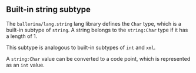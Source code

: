 ## Built-in string subtype

The `ballerina/lang.string` lang library defines the `Char` type, which is a built-in subtype of `string`. A string belongs to the `string:Char` type if it has a length of 1.

This subtype is analogous to built-in subtypes of `int` and `xml`.

A `string:Char` value can be converted to a code point, which is represented as an `int` value.